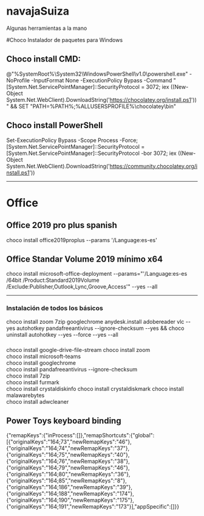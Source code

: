 # navajaSuiza
Algunas herramientas a la mano

#Choco
Instalador de paquetes para Windows

## Choco install CMD:
@"%SystemRoot%\System32\WindowsPowerShell\v1.0\powershell.exe" -NoProfile -InputFormat None -ExecutionPolicy Bypass -Command "[System.Net.ServicePointManager]::SecurityProtocol = 3072; iex ((New-Object System.Net.WebClient).DownloadString('https://chocolatey.org/install.ps1'))" && SET "PATH=%PATH%;%ALLUSERSPROFILE%\chocolatey\bin"

## Choco install PowerShell
Set-ExecutionPolicy Bypass -Scope Process -Force; [System.Net.ServicePointManager]::SecurityProtocol = [System.Net.ServicePointManager]::SecurityProtocol -bor 3072; iex ((New-Object System.Net.WebClient).DownloadString('https://community.chocolatey.org/install.ps1'))
___
# Office
## Office 2019 pro plus spanish
choco install office2019proplus --params '/Language:es-es'

## Office Standar Volume 2019 mínimo x64
choco install microsoft-office-deployment --params="'/Language:es-es /64bit /Product:Standard2019Volume /Exclude:Publisher,Outlook,Lync,Groove,Access'" --yes --all
___
### Instalación de todos los básicos
choco install zoom 7zip googlechrome anydesk.install adobereader vlc --yes autohotkey pandafreeantivirus --ignore-checksum --yes && choco uninstall autohotkey --yes --force --yes --all

###
choco install google-drive-file-stream
choco install zoom  
choco install microsoft-teams  
choco install googlechrome  
choco install pandafreeantivirus --ignore-checksum  
choco install 7zip  
choco install furmark  
choco install crystaldiskinfo
choco install crystaldiskmark
choco install malawarebytes  
choco install adwcleaner  

## Power Toys keyboard binding
{"remapKeys":{"inProcess":[]},"remapShortcuts":{"global":[{"originalKeys":"164;73","newRemapKeys":"46"},{"originalKeys":"164;74","newRemapKeys":"37"},{"originalKeys":"164;75","newRemapKeys":"40"},{"originalKeys":"164;76","newRemapKeys":"38"},{"originalKeys":"164;79","newRemapKeys":"46"},{"originalKeys":"164;80","newRemapKeys":"36"},{"originalKeys":"164;85","newRemapKeys":"8"},{"originalKeys":"164;186","newRemapKeys":"39"},{"originalKeys":"164;188","newRemapKeys":"174"},{"originalKeys":"164;190","newRemapKeys":"175"},{"originalKeys":"164;191","newRemapKeys":"173"}],"appSpecific":[]}}
